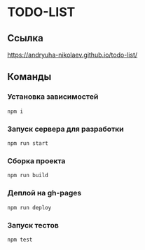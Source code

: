 # TODO-LIST

## Ссылка

https://andryuha-nikolaev.github.io/todo-list/

## Команды

### Установка зависимостей

```shell
npm i
```

### Запуск сервера для разработки

```shell
npm run start
```

### Сборка проекта

```shell
npm run build
```

### Деплой на gh-pages

```shell
npm run deploy
```

### Запуск тестов

```shell
npm test
```
